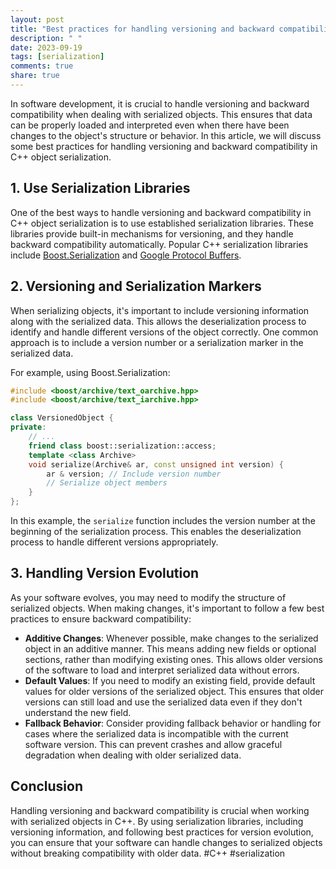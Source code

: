 ```yaml
---
layout: post
title: "Best practices for handling versioning and backward compatibility in C++ object serialization"
description: " "
date: 2023-09-19
tags: [serialization]
comments: true
share: true
---
```


In software development, it is crucial to handle versioning and backward compatibility when dealing with serialized objects. This ensures that data can be properly loaded and interpreted even when there have been changes to the object's structure or behavior. In this article, we will discuss some best practices for handling versioning and backward compatibility in C++ object serialization.

## 1. Use Serialization Libraries

One of the best ways to handle versioning and backward compatibility in C++ object serialization is to use established serialization libraries. These libraries provide built-in mechanisms for versioning, and they handle backward compatibility automatically. Popular C++ serialization libraries include [Boost.Serialization](https://www.boost.org/doc/libs/1_77_0/libs/serialization/doc/index.html) and [Google Protocol Buffers](https://developers.google.com/protocol-buffers).

## 2. Versioning and Serialization Markers

When serializing objects, it's important to include versioning information along with the serialized data. This allows the deserialization process to identify and handle different versions of the object correctly. One common approach is to include a version number or a serialization marker in the serialized data.

For example, using Boost.Serialization:

```cpp
#include <boost/archive/text_oarchive.hpp>
#include <boost/archive/text_iarchive.hpp>

class VersionedObject {
private:
    // ...
    friend class boost::serialization::access;
    template <class Archive>
    void serialize(Archive& ar, const unsigned int version) {
        ar & version; // Include version number
        // Serialize object members
    }
};
```

In this example, the `serialize` function includes the version number at the beginning of the serialization process. This enables the deserialization process to handle different versions appropriately.

## 3. Handling Version Evolution

As your software evolves, you may need to modify the structure of serialized objects. When making changes, it's important to follow a few best practices to ensure backward compatibility:

- **Additive Changes**: Whenever possible, make changes to the serialized object in an additive manner. This means adding new fields or optional sections, rather than modifying existing ones. This allows older versions of the software to load and interpret serialized data without errors.
- **Default Values**: If you need to modify an existing field, provide default values for older versions of the serialized object. This ensures that older versions can still load and use the serialized data even if they don't understand the new field.
- **Fallback Behavior**: Consider providing fallback behavior or handling for cases where the serialized data is incompatible with the current software version. This can prevent crashes and allow graceful degradation when dealing with older serialized data.

## Conclusion

Handling versioning and backward compatibility is crucial when working with serialized objects in C++. By using serialization libraries, including versioning information, and following best practices for version evolution, you can ensure that your software can handle changes to serialized objects without breaking compatibility with older data. #C++ #serialization
